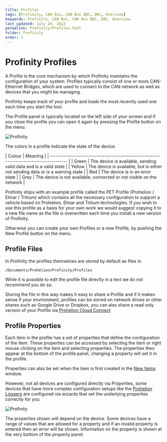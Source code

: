 ```yaml
---
title: Profiles
tags: [Profinity, CAN Bus, CAN Bus DBC, DBC, Overview]
keywords: Profinity, CAN Bus, CAN Bus DBC, DBC, Overview
last_updated: July 24, 2022
permalink: Profinity/Profiles.html
folder: Profinity
order: 1
---
```


# Profinity Profiles

A Profile is the core mechanism by which Profinity maintains the configuration of your system.  Profiles typically consist of one or more CAN-Ethernet Bridges, which are used to connect to the CAN network as well as devices that you might be managing.

Profinity keeps track of your profile and loads the most recently used one each time you start the tool.

The Profile panel is typically located on the left side of your screen and if you close the profile you can open it again by pressing the Profile button on the menu.

![Profinity]({{site.dox.baseurl}}/images/Profinity/profile.png)

The colors in a profile indicate the state of the device.  

| Colour | Meaning                                                                       |
| -------------------------------------------------------------------------------------- |
| Green  | The device is available, sending valid data and is a valid state              |
| Yellow | The device is available, but is either not sending data or is a warning state |
| Red    | The device is in an error state                                               |
| Grey   | The device is not available, connected or not visible on the network          |

Profinity ships with an example profile called the PET Profile (Prohelion / Elmar / Tritium) which contains all the necessary configuration to support a vehicle based on Prohelion, Elmar and Tritium technologies.  If you wish to use this profile as a basis for your own work we would suggest copying it to a new file name as the file is overwritten each time you install a new version of Profinity. 

Otherwise you can create your own Profiles or a new Profile, by pushing the New Profile button on the menu.

## Profile Files

In Profinity the profiles themselves are stored by default as files in

`/Documents/Prohelion/Profinity/Profiles`

While it is possible to edit the profile file directly in a text we do not recommend you do so. 

Storing the file in this way makes it easy to share a Profile and if it makes sense if your environment, profiles can be stored on network drives or other shares such as Google Drive or Dropbox, you can also share a read only version of your Profile via [Prohelion Cloud Connect](Prohelion_Cloud_Connect.html)

## Profile Properties

Each item in the profile has a set of properties that define the configuration of the item.  These properties can be accessed by selecting the item or right mouse clicking on the item and selecting properties.  The properties then appear at the bottom of the profile panel, changing a property will set it in the profile.

Properties can also be set when the item is first created in the [New Items](Adding_New_Items.html) window.  

However, not all devices are configured directly via Properties, some devices that have more complex configuration setups like the [Prohelion Loggers](Logging_Replaying_CAN_Bus_Messages.html) are configured via wizards that set the underlying properties correctly for you.  

![Profinity]({{site.dox.baseurl}}/images/Profinity/profile_properties.png)

The properties shown will depend on the device.  Some devices have a range of values that are allowed for a property and if an invalid property is entered then an error will be shown.  Information on the property is shown at the very bottom of the property panel.